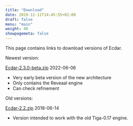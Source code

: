 ```yaml
---
title: "Download"
date: 2019-12-11T14:45:55+02:00
draft: false
menu: "main"
weight: 40
showpagemeta: false
---
```


This page contains links to download versions of Ecdar.

Newest version:

[Ecdar-2.3.0-beta.zip](http://people.cs.aau.dk/~ulrik/ecdar/releases/ecdar-2.3.0-beta.zip) 2022-06-06

* Very early beta version of the new architecture
* Only contains the Reveaal engine
* Can check refinement

Old versions:

[Ecdar-2.2.zip](http://people.cs.aau.dk/~ulrik/ecdar/releases/Ecdar-2.2.zip) 2018-06-14

* Version intended to work with the old Tiga-0.17 engine.


